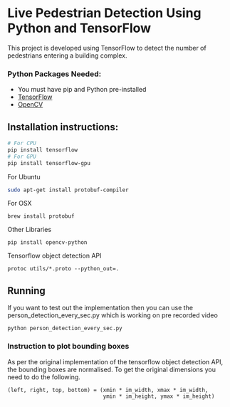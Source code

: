 # Live Pedestrian Detection Using Python and TensorFlow

This project is developed using TensorFlow to detect the number of pedestrians entering a building complex. 

### Python Packages Needed:

* You must have pip and Python pre-installed
* <a href='https://github.com/tensorflow/tensorflow'>TensorFlow</a><br>
* <a href='https://github.com/skvark/opencv-python'>OpenCV</a><br>


## Installation instructions:

``` bash
# For CPU
pip install tensorflow
# For GPU
pip install tensorflow-gpu
```
For Ubuntu
``` bash
sudo apt-get install protobuf-compiler
```
For OSX
```
brew install protobuf
```
Other Libraries
```
pip install opencv-python
```
Tensorflow object detection API
```
protoc utils/*.proto --python_out=.
```

## Running
If you want to test out the implementation then you can use the person_detection_every_sec.py which is working on pre recorded video<br/>
```
python person_detection_every_sec.py
```

### Instruction to plot bounding boxes
As per the original implementation of the tensorflow object detection API, the bounding boxes are normalised. To get the original dimensions you need to do the following.

```
(left, right, top, bottom) = (xmin * im_width, xmax * im_width,
                              ymin * im_height, ymax * im_height)
```
